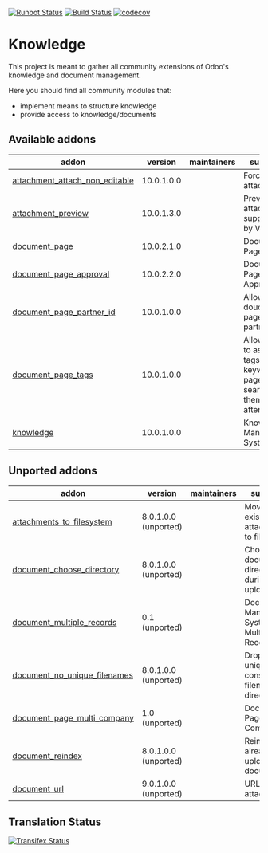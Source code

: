[![Runbot Status](https://runbot.odoo-community.org/runbot/badge/flat/119/10.0.svg)](https://runbot.odoo-community.org/runbot/repo/github-com-oca-knowledge-118)
[![Build Status](https://travis-ci.org/OCA/knowledge.svg?branch=10.0)](https://travis-ci.org/OCA/knowledge)
[![codecov](https://codecov.io/gh/OCA/knowledge/branch/10.0/graph/badge.svg)](https://codecov.io/gh/OCA/knowledge)

Knowledge
=========

This project is meant to gather all community extensions of Odoo's knowledge and document management.

Here you should find all community modules that:

- implement means to structure knowledge
- provide access to knowledge/documents

[//]: # (addons)

Available addons
----------------
addon | version | maintainers | summary
--- | --- | --- | ---
[attachment_attach_non_editable](attachment_attach_non_editable/) | 10.0.1.0.0 |  | Force enable attachments
[attachment_preview](attachment_preview/) | 10.0.1.3.0 |  | Preview attachments supported by Viewer.js
[document_page](document_page/) | 10.0.2.1.0 |  | Document Page
[document_page_approval](document_page_approval/) | 10.0.2.2.0 |  | Document Page Approval
[document_page_partner_id](document_page_partner_id/) | 10.0.1.0.0 |  | Allows to link doucment pages to a partner
[document_page_tags](document_page_tags/) | 10.0.1.0.0 |  | Allows you to assign tags or keywords to pages and search for them afterwards
[knowledge](knowledge/) | 10.0.1.0.0 |  | Knowledge Management System


Unported addons
---------------
addon | version | maintainers | summary
--- | --- | --- | ---
[attachments_to_filesystem](attachments_to_filesystem/) | 8.0.1.0.0 (unported) |  | Move existing attachments to filesystem
[document_choose_directory](document_choose_directory/) | 8.0.1.0.0 (unported) |  | Choose a document's directory during upload
[document_multiple_records](document_multiple_records/) | 0.1 (unported) |  | Document Management System for Multiple Records
[document_no_unique_filenames](document_no_unique_filenames/) | 8.0.1.0.0 (unported) |  | Drop the uniquness constraint on filenames for directories
[document_page_multi_company](document_page_multi_company/) | 1.0 (unported) |  | Document Page Multi-Company
[document_reindex](document_reindex/) | 8.0.1.0.0 (unported) |  | Reindex your already uploaded documents
[document_url](document_url/) | 9.0.1.0.0 (unported) |  | URL attachment

[//]: # (end addons)

Translation Status
------------------
[![Transifex Status](https://www.transifex.com/projects/p/OCA-knowledge-10-0/chart/image_png)](https://www.transifex.com/projects/p/OCA-knowledge-10-0)

